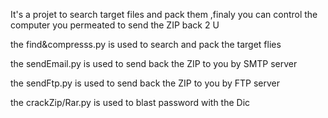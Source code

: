 It's a projet to search target files and pack them ,finaly you can control the computer you permeated to send the ZIP back 2 U

the find&compresss.py is used to search and pack the target flies

the sendEmail.py is used to send back the ZIP to you by SMTP server

the sendFtp.py is used to send back the ZIP to you by FTP server

the crackZip/Rar.py is used to blast password with the Dic
 
